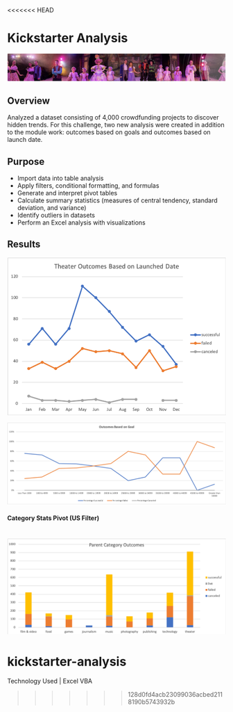<<<<<<< HEAD
# Kickstarter Analysis

![mod1.png](PNGs/mod1.png)

## Overview

Analyzed a dataset consisting of 4,000 crowdfunding projects to discover hidden trends. For this challenge, two new analysis were created in addition to the module work: outcomes based on goals and outcomes based on launch date.

## Purpose

- Import data into table analysis
- Apply filters, conditional formatting, and formulas
- Generate and interpret pivot tables
- Calculate summary statistics (measures of central tendency, standard deviation, and variance)
- Identify outliers in datasets
- Perform an Excel analysis with visualizations

## Results

![Theater_Outcomes_vs_Launch.png](PNGs/Theater_Outcomes_vs_Launch.png)

![Outcomes_vs_Goals.png](PNGs/Outcomes_vs_Goals.png)

#### Category Stats Pivot (US Filter) 

![categories.png](PNGS/categories.png)
=======
# kickstarter-analysis
Technology Used | Excel VBA
>>>>>>> 128d0fd4acb23099036acbed2118190b5743932b

